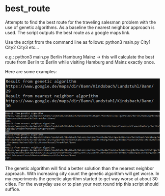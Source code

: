 # best_route
Attempts to find the best route for the traveling salesman problem with the use of genetic algorithms.
As a baseline the nearest neighbor approach is used.
The script outputs the best route as a google maps link.

Use the script from the command line as follows:
python3 main.py City1 City2 City3 etc...

e.g.: python3 main.py Berlin Hamburg Mainz -> this will calculate the best route from Berlin to Berlin while visiting Hamburg and Mainz exactly once.

Here are some examples:

![Screenshot](docs/easy_route.PNG)
![Screenshot](docs/medium_route.PNG)
![Screenshot](docs/long_route.PNG)


The genetic algorithm will find a better solution than the nearest neighbor approach.
With increasing city count the genetic algorithm will get worse.
In my experiments the genetic algorithm started to get way worse at about 30 cities.
For the everyday use or to plan your next round trip this script should suffice.
